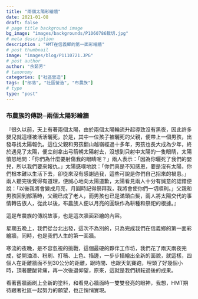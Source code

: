 ```yaml
---
title: "兩個太陽彩繪牆"
date: 2021-01-08
draft: false
# page title background image
bg_image: "images/backgrounds/P1060786裁切.jpg"
# meta description
description : "HMT在信義鄉的第一面彩繪牆"
# post thumbnail
image: "images/blog/P1110721.JPG"
# post author
author: "余茹芳"
# taxonomy
categories: ["社區營造"]
tags: ["部落", "社區營造", "布農族"]
# type
type: "post"
---
```


### 布農族的傳說─兩個太陽彩繪牆

 『很久以前，天上有著兩個太陽，由於兩個太陽輪流升起導致沒有黑夜，因此許多嬰兒就這樣被活活曬死，於是，其中一位孩子被曬死的父親，便帶上一個男孩，出發尋找太陽報仇。這位父親和男孩翻山越嶺經過十多年，男孩也長大成為少年，終於遇見了太陽，便立刻拿出弓箭朝太陽射去，沒想到只射中太陽的一隻眼睛，太陽憤怒地問：「你們為什麼要射傷我的眼睛呢？」兩人表示：「因為你曬死了我們的嬰兒，所以我們要來報仇。」太陽感嘆地說：「你們真是不知感恩，要是沒有太陽，你們根本難以生活下去，卻從來沒有感謝過我，這些可說是你們自己招來的禍患。」兩人聽完後覺得有道理，便誠心地向太陽道歉，太陽看見兩人十分有誠意的認錯便說：「以後我將會變成月亮，月圓時記得祭拜我，我將會使你們一切順利。」父親和男孩回到部落時，父親已成了老人，而男孩也已是滿頭白髮，兩人將太陽交代的事情轉告族人，從此以後，布農族人便以月亮的圓缺作為耕種和祭祀的根據。』

這是布農族的傳說故事，也是這次牆面彩繪的內容。

星期五晚上，我們從台北出發，這次不為別的，只為完成我們在信義鄉的第一面彩繪牆，同時，也是我們人生的第一面牆。

寒流的夜晚，是不容忽視的挑戰，這個最硬的夥伴工作坊，我們花了兩天兩夜完成，從開油漆、粉刷、打稿、上色、描邊，一步步描繪出全新的面貌，就這樣，四個人在距離牆面不到30公分的距離，跟時間、也跟天氣賽跑，埋頭了好幾個小時，頂著腰酸背痛，再一次後退仰望，原來，這就是我們耕耘過後的成果。

看著舊牆面刷上全新的塗料，和看見心牆面時一雙雙發亮的眼神，我想，HMT期待跟著社區一起努力的願望，也正悄悄實現。


